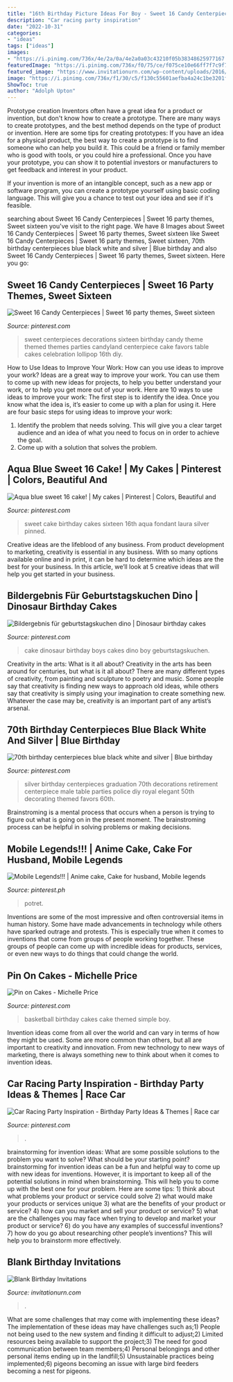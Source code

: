 ```yaml
---
title: "16th Birthday Picture Ideas For Boy - Sweet 16 Candy Centerpieces"
description: "Car racing party inspiration"
date: "2022-10-31"
categories:
- "ideas"
tags: ["ideas"]
images:
- "https://i.pinimg.com/736x/4e/2a/0a/4e2a0a03c43210f05b38348625977167.jpg"
featuredImage: "https://i.pinimg.com/736x/f0/75/ce/f075ce10e66ff7f7c9f765443a1d753d.jpg"
featured_image: "https://www.invitationurn.com/wp-content/uploads/2016/06/blank_birthday_invitations_printable.jpg"
image: "https://i.pinimg.com/736x/f1/30/c5/f130c55601aefba4a24c1be3201f2ddf--sweet-sixteen-centerpieces-sweet-sixteen-party-decorations.jpg"
ShowToc: true
author: "Adolph Upton"
---
```



Prototype creation
Inventors often have a great idea for a product or invention, but don't know how to create a prototype. There are many ways to create prototypes, and the best method depends on the type of product or invention. Here are some tips for creating prototypes:
If you have an idea for a physical product, the best way to create a prototype is to find someone who can help you build it. This could be a friend or family member who is good with tools, or you could hire a professional. Once you have your prototype, you can show it to potential investors or manufacturers to get feedback and interest in your product.

If your invention is more of an intangible concept, such as a new app or software program, you can create a prototype yourself using basic coding language. This will give you a chance to test out your idea and see if it's feasible.

	

		
searching about Sweet 16 Candy Centerpieces | Sweet 16 party themes, Sweet sixteen you've visit to the right page. We have 8 Images about Sweet 16 Candy Centerpieces | Sweet 16 party themes, Sweet sixteen like Sweet 16 Candy Centerpieces | Sweet 16 party themes, Sweet sixteen, 70th birthday centerpieces blue black white and silver | Blue birthday and also Sweet 16 Candy Centerpieces | Sweet 16 party themes, Sweet sixteen. Here you go:
		
    
## Sweet 16 Candy Centerpieces | Sweet 16 Party Themes, Sweet Sixteen

<img loading=lazy src="https://i.pinimg.com/736x/f1/30/c5/f130c55601aefba4a24c1be3201f2ddf--sweet-sixteen-centerpieces-sweet-sixteen-party-decorations.jpg" onerror="this.onerror=null;this.src='https://tse2.mm.bing.net/th?id=OIP._6LbAt1PX2EspAUvIPrcEAHaLD&amp;pid=15.1';" alt="Sweet 16 Candy Centerpieces | Sweet 16 party themes, Sweet sixteen">

_Source: pinterest.com_

>sweet centerpieces decorations sixteen birthday candy theme themed themes parties candyland centerpiece cake favors table cakes celebration lollipop 16th diy. 

	

How to Use Ideas to Improve Your Work: How can you use ideas to improve your work?
Ideas are a great way to improve your work. You can use them to come up with new ideas for projects, to help you better understand your work, or to help you get more out of your work. Here are 10 ways to use ideas to improve your work: 
The first step is to identify the idea. Once you know what the idea is, it’s easier to come up with a plan for using it. Here are four basic steps for using ideas to improve your work: 
1) Identify the problem that needs solving. This will give you a clear target audience and an idea of what you need to focus on in order to achieve the goal. 
2) Come up with a solution that solves the problem.

    
## Aqua Blue Sweet 16 Cake! | My Cakes | Pinterest | Colors, Beautiful And

<img loading=lazy src="https://s-media-cache-ak0.pinimg.com/736x/07/c1/01/07c1017e464c70ffd0c43c0ef98b3198.jpg" onerror="this.onerror=null;this.src='https://tse1.mm.bing.net/th?id=OIP.HvxCbXvTcdS5G5oMEG8mQgHaJ4&amp;pid=15.1';" alt="Aqua blue sweet 16 cake! | My cakes | Pinterest | Colors, Beautiful and">

_Source: pinterest.com_

>sweet cake birthday cakes sixteen 16th aqua fondant laura silver pinned. 

	

Creative ideas are the lifeblood of any business. From product development to marketing, creativity is essential in any business. With so many options available online and in print, it can be hard to determine which ideas are the best for your business. In this article, we’ll look at 5 creative ideas that will help you get started in your business.

    
## Bildergebnis Für Geburtstagskuchen Dino | Dinosaur Birthday Cakes

<img loading=lazy src="https://i.pinimg.com/736x/4e/2a/0a/4e2a0a03c43210f05b38348625977167.jpg" onerror="this.onerror=null;this.src='https://tse1.mm.bing.net/th?id=OIP.HlJtzL79JIN8o8sXoUeKiQHaJ3&amp;pid=15.1';" alt="Bildergebnis für geburtstagskuchen dino | Dinosaur birthday cakes">

_Source: pinterest.com_

>cake dinosaur birthday boys cakes dino boy geburtstagskuchen. 

	

Creativity in the arts: What is it all about?
Creativity in the arts has been around for centuries, but what is it all about? There are many different types of creativity, from painting and sculpture to poetry and music. Some people say that creativity is finding new ways to approach old ideas, while others say that creativity is simply using your imagination to create something new. Whatever the case may be, creativity is an important part of any artist’s arsenal.

    
## 70th Birthday Centerpieces Blue Black White And Silver | Blue Birthday

<img loading=lazy src="https://i.pinimg.com/736x/ce/15/28/ce15281975ff6811b78ae29b4de4e0e4--th-birthday-diy-birthday-centerpieces.jpg" onerror="this.onerror=null;this.src='https://tse2.mm.bing.net/th?id=OIP.01QCV9kAELCw3zwKVGFU9gHaJ3&amp;pid=15.1';" alt="70th birthday centerpieces blue black white and silver | Blue birthday">

_Source: pinterest.com_

>silver birthday centerpieces graduation 70th decorations retirement centerpiece male table parties police diy royal elegant 50th decorating themed favors 60th. 

	

Brainstroming is a mental process that occurs when a person is trying to figure out what is going on in the present moment. The brainstroming process can be helpful in solving problems or making decisions.

    
## Mobile Legends!!! | Anime Cake, Cake For Husband, Mobile Legends

<img loading=lazy src="https://i.pinimg.com/736x/34/30/1b/34301b0f22737383a590c0d703423da6.jpg" onerror="this.onerror=null;this.src='https://tse1.mm.bing.net/th?id=OIP.f4RjVwozd10CpsDYUSk8AQHaJ3&amp;pid=15.1';" alt="Mobile Legends!!! | Anime cake, Cake for husband, Mobile legends">

_Source: pinterest.ph_

>potret. 

	

Inventions are some of the most impressive and often controversial items in human history. Some have made advancements in technology while others have sparked outrage and protests. This is especially true when it comes to inventions that come from groups of people working together. These groups of people can come up with incredible ideas for products, services, or even new ways to do things that could change the world.

    
## Pin On Cakes - Michelle Price

<img loading=lazy src="https://i.pinimg.com/736x/d1/8d/fc/d18dfcceed31d279b35d8cf70c98141b--basketball-birthday-cakes-basketball-stuff.jpg" onerror="this.onerror=null;this.src='https://tse3.mm.bing.net/th?id=OIP.zN7wZIhpMCl9vBem2AUqiwHaJ3&amp;pid=15.1';" alt="Pin on Cakes - Michelle Price">

_Source: pinterest.com_

>basketball birthday cakes cake themed simple boy. 

	

Invention ideas come from all over the world and can vary in terms of how they might be used. Some are more common than others, but all are important to creativity and innovation. From new technology to new ways of marketing, there is always something new to think about when it comes to invention ideas.

    
## Car Racing Party Inspiration - Birthday Party Ideas &amp; Themes | Race Car

<img loading=lazy src="https://i.pinimg.com/736x/f0/75/ce/f075ce10e66ff7f7c9f765443a1d753d.jpg" onerror="this.onerror=null;this.src='https://tse1.mm.bing.net/th?id=OIP.h1ngX3l1xtxqfu7-cKNCPQHaLY&amp;pid=15.1';" alt="Car Racing Party Inspiration - Birthday Party Ideas &amp; Themes | Race car">

_Source: pinterest.com_

>. 

	

brainstorming for invention ideas: What are some possible solutions to the problem you want to solve? What should be your starting point?
brainstorming for invention ideas can be a fun and helpful way to come up with new ideas for inventions. However, it is important to keep all of the potential solutions in mind when brainstorming. This will help you to come up with the best one for your problem. Here are some tips: 1) think about what problems your product or service could solve 2) what would make your products or services unique 3) what are the benefits of your product or service? 4) how can you market and sell your product or service? 5) what are the challenges you may face when trying to develop and market your product or service? 6) do you have any examples of successful inventions? 7) how do you go about researching other people’s inventions? This will help you to brainstorm more effectively.

    
## Blank Birthday Invitations

<img loading=lazy src="https://www.invitationurn.com/wp-content/uploads/2016/06/blank_birthday_invitations_printable.jpg" onerror="this.onerror=null;this.src='https://tse1.mm.bing.net/th?id=OIP.-UrMKgyNorfRGu5YYZIGwwAAAA&amp;pid=15.1';" alt="Blank Birthday Invitations">

_Source: invitationurn.com_

>. 

	

What are some challenges that may come with implementing these ideas?
The implementation of these ideas may have challenges such as;1) People not being used to the new system and finding it difficult to adjust;2) Limited resources being available to support the project;3) The need for good communication between team members;4) Personal belongings and other personal items ending up in the landfill;5) Unsustainable practices being implemented;6) pigeons becoming an issue with large bird feeders becoming a nest for pigeons.

